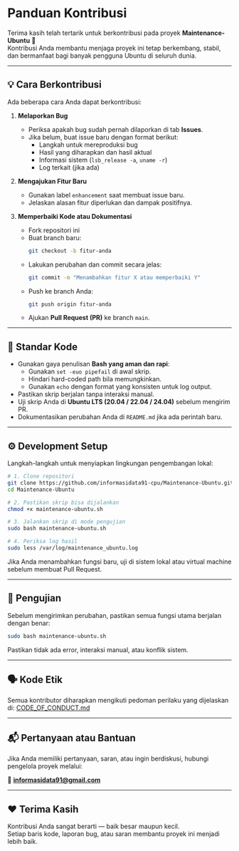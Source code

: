 # Panduan Kontribusi

Terima kasih telah tertarik untuk berkontribusi pada proyek **Maintenance-Ubuntu** 🎉  
Kontribusi Anda membantu menjaga proyek ini tetap berkembang, stabil, dan bermanfaat bagi banyak pengguna Ubuntu di seluruh dunia.

---

## 💡 Cara Berkontribusi

Ada beberapa cara Anda dapat berkontribusi:

1. **Melaporkan Bug**
   - Periksa apakah bug sudah pernah dilaporkan di tab **Issues**.
   - Jika belum, buat issue baru dengan format berikut:
     - Langkah untuk mereproduksi bug
     - Hasil yang diharapkan dan hasil aktual
     - Informasi sistem (`lsb_release -a`, `uname -r`)
     - Log terkait (jika ada)

2. **Mengajukan Fitur Baru**
   - Gunakan label `enhancement` saat membuat issue baru.
   - Jelaskan alasan fitur diperlukan dan dampak positifnya.

3. **Memperbaiki Kode atau Dokumentasi**
   - Fork repositori ini
   - Buat branch baru:
     ```bash
     git checkout -b fitur-anda
     ```
   - Lakukan perubahan dan commit secara jelas:
     ```bash
     git commit -m "Menambahkan fitur X atau memperbaiki Y"
     ```
   - Push ke branch Anda:
     ```bash
     git push origin fitur-anda
     ```
   - Ajukan **Pull Request (PR)** ke branch `main`.

---

## 🧰 Standar Kode

- Gunakan gaya penulisan **Bash yang aman dan rapi**:
  - Gunakan `set -euo pipefail` di awal skrip.
  - Hindari hard-coded path bila memungkinkan.
  - Gunakan `echo` dengan format yang konsisten untuk log output.
- Pastikan skrip berjalan tanpa interaksi manual.
- Uji skrip Anda di **Ubuntu LTS (20.04 / 22.04 / 24.04)** sebelum mengirim PR.
- Dokumentasikan perubahan Anda di `README.md` jika ada perintah baru.

---

## ⚙️ Development Setup

Langkah-langkah untuk menyiapkan lingkungan pengembangan lokal:

```bash
# 1. Clone repositori
git clone https://github.com/informasidata91-cpu/Maintenance-Ubuntu.git
cd Maintenance-Ubuntu

# 2. Pastikan skrip bisa dijalankan
chmod +x maintenance-ubuntu.sh

# 3. Jalankan skrip di mode pengujian
sudo bash maintenance-ubuntu.sh

# 4. Periksa log hasil
sudo less /var/log/maintenance_ubuntu.log
```

Jika Anda menambahkan fungsi baru, uji di sistem lokal atau virtual machine
sebelum membuat Pull Request.

---

## 🧪 Pengujian

Sebelum mengirimkan perubahan, pastikan semua fungsi utama berjalan dengan benar:
```bash
sudo bash maintenance-ubuntu.sh
```
Pastikan tidak ada error, interaksi manual, atau konflik sistem.

---

## 🗣️ Kode Etik

Semua kontributor diharapkan mengikuti pedoman perilaku yang dijelaskan di:
[CODE_OF_CONDUCT.md](./CODE_OF_CONDUCT.md)

---

## 📬 Pertanyaan atau Bantuan

Jika Anda memiliki pertanyaan, saran, atau ingin berdiskusi,
hubungi pengelola proyek melalui:

📧 **informasidata91@gmail.com**

---

## ❤️ Terima Kasih

Kontribusi Anda sangat berarti — baik besar maupun kecil.  
Setiap baris kode, laporan bug, atau saran membantu proyek ini menjadi lebih baik.
